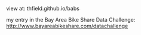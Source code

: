 
view at:
thfield.github.io/babs

my entry in the Bay Area Bike Share Data Challenge:
http://www.bayareabikeshare.com/datachallenge
